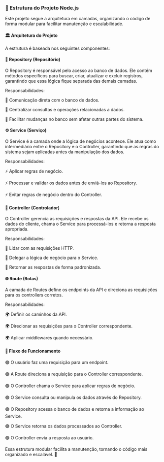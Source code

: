 ### 📌 Estrutura do Projeto Node.js

Este projeto segue a arquitetura em camadas, organizando o código de forma modular para facilitar manutenção e escalabilidade.

#### 🏛 Arquitetura do Projeto

A estrutura é baseada nos seguintes componentes:

#### 📂 Repository (Repositório)

O Repository é responsável pelo acesso ao banco de dados. Ele contém métodos específicos para buscar, criar, atualizar e excluir registros, garantindo que essa lógica fique separada das demais camadas.

Responsabilidades:

📌 Comunicação direta com o banco de dados.

📌 Centralizar consultas e operações relacionadas a dados.

📌 Facilitar mudanças no banco sem afetar outras partes do sistema.

#### ⚙ Service (Serviço)

O Service é a camada onde a lógica de negócios acontece. Ele atua como intermediário entre o Repository e o Controller, garantindo que as regras do sistema sejam aplicadas antes da manipulação dos dados.

Responsabilidades:

⚡ Aplicar regras de negócio.

⚡ Processar e validar os dados antes de enviá-los ao Repository.

⚡ Evitar regras de negócio dentro do Controller.

#### 🎯 Controller (Controlador)

O Controller gerencia as requisições e respostas da API. Ele recebe os dados do cliente, chama o Service para processá-los e retorna a resposta apropriada.

Responsabilidades:

🎯 Lidar com as requisições HTTP.

🎯 Delegar a lógica de negócio para o Service.

🎯 Retornar as respostas de forma padronizada.

#### 🌐 Route (Rotas)

A camada de Routes define os endpoints da API e direciona as requisições para os controllers corretos.

Responsabilidades:

🌍 Definir os caminhos da API.

🌍 Direcionar as requisições para o Controller correspondente.

🌍 Aplicar middlewares quando necessário.

#### 🔄 Fluxo de Funcionamento

🟢 O usuário faz uma requisição para um endpoint.

🟢 A Route direciona a requisição para o Controller correspondente.

🟢 O Controller chama o Service para aplicar regras de negócio.

🟢 O Service consulta ou manipula os dados através do Repository.

🟢 O Repository acessa o banco de dados e retorna a informação ao Service.

🟢 O Service retorna os dados processados ao Controller.

🟢 O Controller envia a resposta ao usuário.

Essa estrutura modular facilita a manutenção, tornando o código mais organizado e escalável. 🚀